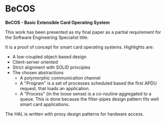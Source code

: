# BeCOS
**BeCOS - Basic Extensible Card Operating System**

This work has been presented as my final paper as a partial requirement for the Software Engineering Specialist title.

It is a proof of concept for smart card operating systems. Highlights are:

* A low-coupled object-based design
* Client-server oriented
* Strict alignment with SOLID principles
* The chosen abstractions
  * A polymorphic communication channel
  * A "Program" is a set of processes scheduled based the first APDU request, that loads an application.
  * A "Process" (in the loose sense) is a co-routine aggregated to a queue.
    This is done because the filter-pipes design pattern fits well smart card applications.

The HAL is written with proxy design patterns for hardware access.
    
    
    
